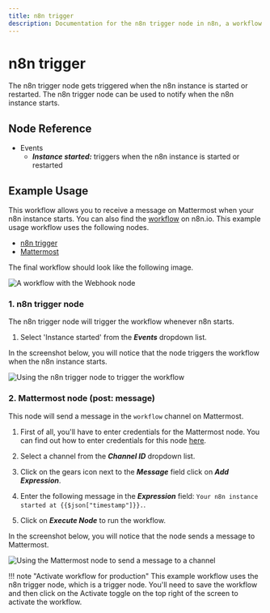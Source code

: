 ```yaml
---
title: n8n trigger
description: Documentation for the n8n trigger node in n8n, a workflow automation platform. Includes guidance on usage, and links to examples.
---
```


# n8n trigger

The n8n trigger node gets triggered when the n8n instance is started or restarted. The n8n trigger node can be used to notify when the n8n instance starts.

## Node Reference

- Events
    - ***Instance started:*** triggers when the n8n instance is started or restarted

## Example Usage

This workflow allows you to receive a message on Mattermost when your n8n instance starts. You can also find the [workflow](https://n8n.io/workflows/1058) on n8n.io. This example usage workflow uses the following nodes.
- [n8n trigger]()
- [Mattermost](/integrations/builtin/app-nodes/n8n-nodes-base.mattermost/)

The final workflow should look like the following image.

![A workflow with the Webhook node](/_images/integrations/builtin/core-nodes/n8ntrigger/workflow.png)

### 1. n8n trigger node

The n8n trigger node will trigger the workflow whenever n8n starts.

1. Select 'Instance started' from the ***Events*** dropdown list.

In the screenshot below, you will notice that the node triggers the workflow when the n8n instance starts.

![Using the n8n trigger node to trigger the workflow](/_images/integrations/builtin/core-nodes/n8ntrigger/n8ntrigger_node.png)

### 2. Mattermost node (post: message)

This node will send a message in the `workflow` channel on Mattermost.

1. First of all, you'll have to enter credentials for the Mattermost node. You can find out how to enter credentials for this node [here](/integrations/builtin/credentials/mattermost/).
2. Select a channel from the ***Channel ID*** dropdown list.
3. Click on the gears icon next to the ***Message*** field click on ***Add Expression***.

4. Enter the following message in the ***Expression*** field: `Your n8n instance started at {{$json["timestamp"]}}.`.
5. Click on ***Execute Node*** to run the workflow.

In the screenshot below, you will notice that the node sends a message to Mattermost.

![Using the Mattermost node to send a message to a channel](/_images/integrations/builtin/core-nodes/n8ntrigger/mattermost_node.png)

!!! note "Activate workflow for production"
    This example workflow uses the n8n trigger node, which is a trigger node. You'll need to save the workflow and then click on the Activate toggle on the top right of the screen to activate the workflow.


